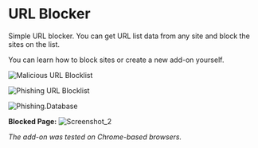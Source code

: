 # URL Blocker
Simple URL blocker. You can get URL list data from any site and block the sites on the list.

You can learn how to block sites or create a new add-on yourself.

![Malicious URL Blocklist](https://gitlab.com/malware-filter/urlhaus-filter#malicious-url-blocklist)

![Phishing URL Blocklist](https://gitlab.com/malware-filter/phishing-filter#phishing-url-blocklist)

![Phishing.Database](https://github.com/mitchellkrogza/Phishing.Database)

**Blocked Page:**
![Screenshot_2](https://github.com/user-attachments/assets/efb4496b-402e-4ea2-b32d-62062bb2c42d)

*The add-on was tested on Chrome-based browsers.*
